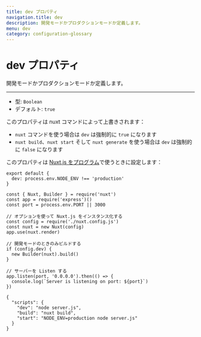 ```yaml
---
title: dev プロパティ
navigation.title: dev
description: 開発モードかプロダクションモードか定義します。
menu: dev
category: configuration-glossary
---
```

# dev プロパティ

開発モードかプロダクションモードか定義します。

---

- 型: `Boolean`
- デフォルト: `true`

このプロパティは nuxt コマンドによって上書きされます：

- `nuxt` コマンドを使う場合は `dev` は強制的に `true` になります
- `nuxt build`、`nuxt start` そして `nuxt generate` を使う場合は `dev` は強制的に `false` になります

このプロパティは [Nuxt.js をプログラム](/docs/internals-glossary/nuxt)で使うときに設定します：

```js{}[nuxt.config.js]
export default {
  dev: process.env.NODE_ENV !== 'production'
}
```

```js{}[server.js]
const { Nuxt, Builder } = require('nuxt')
const app = require('express')()
const port = process.env.PORT || 3000

// オプションを使って Nuxt.js をインスタンス化する
const config = require('./nuxt.config.js')
const nuxt = new Nuxt(config)
app.use(nuxt.render)

// 開発モードのときのみビルドする
if (config.dev) {
  new Builder(nuxt).build()
}

// サーバーを Listen する
app.listen(port, '0.0.0.0').then(() => {
  console.log(`Server is listening on port: ${port}`)
})
```

```json{}[package.json]
{
  "scripts": {
    "dev": "node server.js",
    "build": "nuxt build",
    "start": "NODE_ENV=production node server.js"
  }
}
```
